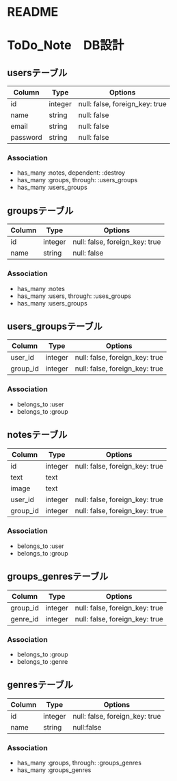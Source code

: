 # README


# ToDo_Note　DB設計


## usersテーブル
|Column  |Type   |Options|
|--------|-------|-------|
|id      |integer|null: false, foreign_key: true|
|name    |string |null: false|
|email   |string |null: false|
|password|string |null: false|
### Association
- has_many :notes, dependent: :destroy
- has_many :groups, through: :users_groups
- has_many :users_groups



## groupsテーブル
|Column  |Type   |Options|
|--------|-------|-------|
|id      |integer|null: false, foreign_key: true|
|name    |string |null: false|
### Association
- has_many :notes
- has_many :users, through: :uses_groups
- has_many :users_groups



## users_groupsテーブル
|Column  |Type   |Options|
|--------|-------|-------|
|user_id |integer|null: false, foreign_key: true|
|group_id|integer|null: false, foreign_key: true|
### Association
- belongs_to :user
- belongs_to :group



## notesテーブル
|Column  |Type   |Options|
|--------|-------|-------|
|id      |integer|null: false, foreign_key: true|
|text    |text   |       |
|image   |text   |       |
|user_id |integer|null: false, foreign_key: true|
|group_id|integer|null: false, foreign_key: true|
### Association
- belongs_to :user
- belongs_to :group



## groups_genresテーブル
|Column  |Type   |Options|
|--------|-------|-------|
|group_id|integer|null: false, foreign_key: true|
|genre_id|integer|null: false, foreign_key: true|
### Association
- belongs_to :group
- belongs_to :genre


## genresテーブル
|Column  |Type   |Options|
|--------|-------|-------|
|id      |integer|null: false, foreign_key: true|
|name    |string |null:false|
### Association
- has_many :groups, through: :groups_genres
- has_many :groups_genres